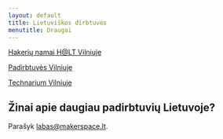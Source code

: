 ```yaml
---
layout: default
title: Lietuviškos dirbtuvės
menutitle: Draugai
---
```

[Hakerių namai H@LT Vilniuje](http://hą.lt/)

[Padirbtuvės Vilniuje](http://padirbtuves.lt/)

[Technarium Vilniuje](http://technarium.lt/)

## Žinai apie daugiau padirbtuvių Lietuvoje?
Parašyk [labas@makerspace.lt](mailto:labas@makerspace.lt).